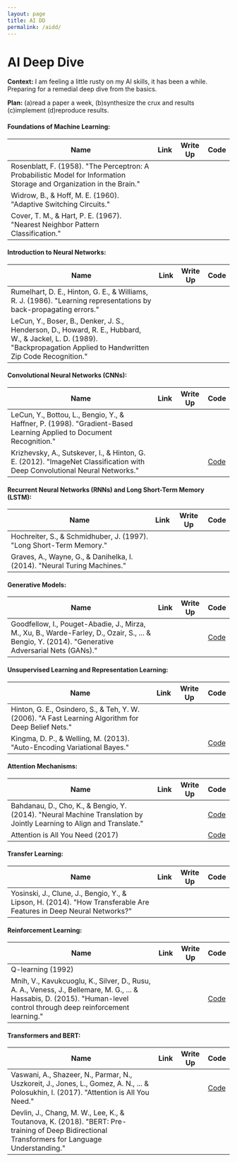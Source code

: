 ```yaml
---
layout: page
title: AI DD
permalink: /aidd/
---
```


# AI Deep Dive

**Context:** I am feeling a little rusty on my AI skills, it has been a while. Preparing for a remedial deep dive from the basics. 

**Plan:** (a)read a paper a week, (b)synthesize the crux and results (c)implement (d)reproduce results.


#### Foundations of Machine Learning:

| Name | Link | Write Up | Code |
|---|---|---|---|
| Rosenblatt, F. (1958). "The Perceptron: A Probabilistic Model for Information Storage and Organization in the Brain." | | | |
| Widrow, B., & Hoff, M. E. (1960). "Adaptive Switching Circuits." | | | |
| Cover, T. M., & Hart, P. E. (1967). "Nearest Neighbor Pattern Classification." | | | |

#### Introduction to Neural Networks:

| Name | Link | Write Up | Code |
|---|---|---|---|
| Rumelhart, D. E., Hinton, G. E., & Williams, R. J. (1986). "Learning representations by back-propagating errors." | | | |
| LeCun, Y., Boser, B., Denker, J. S., Henderson, D., Howard, R. E., Hubbard, W., & Jackel, L. D. (1989). "Backpropagation Applied to Handwritten Zip Code Recognition." | | | |

#### Convolutional Neural Networks (CNNs):

| Name | Link | Write Up | Code |
|---|---|---|---|
| LeCun, Y., Bottou, L., Bengio, Y., & Haffner, P. (1998). "Gradient-Based Learning Applied to Document Recognition." | | | |
| Krizhevsky, A., Sutskever, I., & Hinton, G. E. (2012). "ImageNet Classification with Deep Convolutional Neural Networks." | | | [Code](https://github.com/BVLC/caffe/tree/master/models/bvlc_googlenet) |

#### Recurrent Neural Networks (RNNs) and Long Short-Term Memory (LSTM):

| Name | Link | Write Up | Code |
|---|---|---|---|
| Hochreiter, S., & Schmidhuber, J. (1997). "Long Short-Term Memory." | | | |
| Graves, A., Wayne, G., & Danihelka, I. (2014). "Neural Turing Machines." | | | |

#### Generative Models:

| Name | Link | Write Up | Code |
|---|---|---|---|
| Goodfellow, I., Pouget-Abadie, J., Mirza, M., Xu, B., Warde-Farley, D., Ozair, S., ... & Bengio, Y. (2014). "Generative Adversarial Nets (GANs)." | | | [Code](https://github.com/goodfeli/adversarial) |

#### Unsupervised Learning and Representation Learning:

| Name | Link | Write Up | Code |
|---|---|---|---|
| Hinton, G. E., Osindero, S., & Teh, Y. W. (2006). "A Fast Learning Algorithm for Deep Belief Nets." | | | |
| Kingma, D. P., & Welling, M. (2013). "Auto-Encoding Variational Bayes." | | | [Code](https://github.com/dpkingma/nips14-ssl) |

#### Attention Mechanisms:

| Name | Link | Write Up | Code |
|---|---|---|---|
| Bahdanau, D., Cho, K., & Bengio, Y. (2014). "Neural Machine Translation by Jointly Learning to Align and Translate." | | | [Code](https://github.com/tensorflow/nmt) |
| Attention is All You Need (2017) | | | [Code](https://github.com/tensorflow/tensor2tensor) |

#### Transfer Learning:

| Name | Link | Write Up | Code |
|---|---|---|---|
| Yosinski, J., Clune, J., Bengio, Y., & Lipson, H. (2014). "How Transferable Are Features in Deep Neural Networks?" | | | |

#### Reinforcement Learning:

| Name | Link | Write Up | Code |
|---|---|---|---|
| Q-learning (1992) | | | |
| Mnih, V., Kavukcuoglu, K., Silver, D., Rusu, A. A., Veness, J., Bellemare, M. G., ... & Hassabis, D. (2015). "Human-level control through deep reinforcement learning." | | | [Code](https://github.com/berkeleydeeprlcourse/homework) |

#### Transformers and BERT:

| Name | Link | Write Up | Code |
|---|---|---|---|
| Vaswani, A., Shazeer, N., Parmar, N., Uszkoreit, J., Jones, L., Gomez, A. N., ... & Polosukhin, I. (2017). "Attention is All You Need." | | | [Code](https://github.com/tensorflow/tensor2tensor) |
| Devlin, J., Chang, M. W., Lee, K., & Toutanova, K. (2018). "BERT: Pre-training of Deep Bidirectional Transformers for Language Understanding." | | | |
